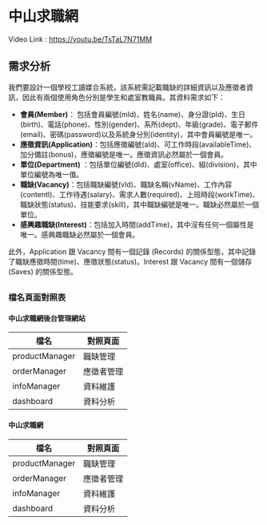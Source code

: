 # 中山求職網

Video Link : https://youtu.be/TsTaL7N71MM

## 需求分析
我們要設計一個學校工讀媒合系統，該系統需記載職缺的詳細資訊以及應徵者資訊，因此有兩個使用角色分別是學生和處室教職員。其資料需求如下：
- **會員(Member)**： 包括會員編號(mId)、姓名(name)、身分證(pId)、生日(birth)、電話(phone)、性別(gender)、系所(dept)、年級(grade)、電子郵件(email)、密碼(password)以及系統身分別(identity)，其中會員編號是唯一。
- **應徵資訊(Application)**：包括應徵編號(aId)、可工作時段(availableTime)、加分備註(bonus)，應徵編號是唯一。應徵資訊必然屬於一個會員。
- **單位(Department)** ：包括單位編號(dId)、處室(office)、組(division)，其中單位編號為唯一值。
- **職缺(Vacancy)**：包括職缺編號(vId)、職缺名稱(vName)、工作內容(contentl)、工作待遇(salary)、需求人數(required)、上班時段(workTime)、職缺狀態(status)、技能要求(skill)，其中職缺編號是唯一。職缺必然屬於一個單位。
- **感興趣職缺(Interest)**：包括加入時間(addTime)，其中沒有任何一個屬性是唯一。感興趣職缺必然屬於一個會員。

此外，Application 跟 Vacancy 間有一個記錄 (Records) 的關係型態，其中記錄了職缺應徵時間(time)、應徵狀態(status)。Interest 跟 Vacancy 間有一個儲存 (Saves) 的關係型態。



##


### 檔名頁面對照表
#### 中山求職網後台管理網站
檔名 | 對照頁面 |
--- | --- |
productManager | 職缺管理 |
orderManager | 應徵者管理 |
infoManager | 資料維護 |
dashboard | 資料分析 |

#### 中山求職網
檔名 | 對照頁面 |
--- | --- |
productManager | 職缺管理 |
orderManager | 應徵者管理 |
infoManager | 資料維護 |
dashboard | 資料分析 |
